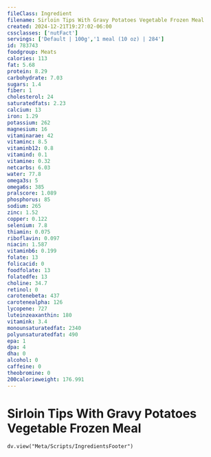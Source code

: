 ```yaml
---
fileClass: Ingredient
filename: Sirloin Tips With Gravy Potatoes Vegetable Frozen Meal
created: 2024-12-21T19:27:02-06:00
cssclasses: ['nutFact']
servings: ['Default | 100g','1 meal (10 oz) | 284']
id: 783743
foodgroup: Meats
calories: 113
fat: 5.68
protein: 8.29
carbohydrate: 7.03
sugars: 1.4
fiber: 1
cholesterol: 24
saturatedfats: 2.23
calcium: 13
iron: 1.29
potassium: 262
magnesium: 16
vitaminarae: 42
vitaminc: 8.5
vitaminb12: 0.8
vitamind: 0.1
vitamine: 0.32
netcarbs: 6.03
water: 77.8
omega3s: 5
omega6s: 385
pralscore: 1.089
phosphorus: 85
sodium: 265
zinc: 1.52
copper: 0.122
selenium: 7.8
thiamin: 0.075
riboflavin: 0.097
niacin: 1.587
vitaminb6: 0.199
folate: 13
folicacid: 0
foodfolate: 13
folatedfe: 13
choline: 34.7
retinol: 0
carotenebeta: 437
carotenealpha: 126
lycopene: 727
luteinzeaxanthin: 180
vitamink: 3.4
monounsaturatedfat: 2340
polyunsaturatedfat: 490
epa: 1
dpa: 4
dha: 0
alcohol: 0
caffeine: 0
theobromine: 0
200calorieweight: 176.991
---
```


# Sirloin Tips With Gravy Potatoes Vegetable Frozen Meal

```dataviewjs
dv.view("Meta/Scripts/IngredientsFooter")
```